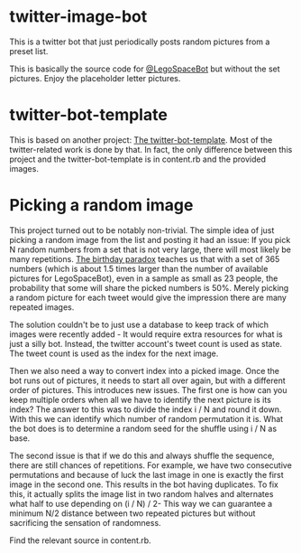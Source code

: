 # twitter-image-bot

This is a twitter bot that just periodically posts random pictures from a preset list.

This is basically the source code for [@LegoSpaceBot](https://twitter.com/LegoSpaceBot) but without the set pictures. Enjoy the placeholder letter pictures.

# twitter-bot-template

This is based on another project: [The twitter-bot-template](https://github.com/vexorian/twitter-bot-template). Most of the twitter-related work is done by that. In fact, the only difference between this project and the twitter-bot-template is in content.rb and the provided images.

# Picking a random image

This project turned out to be notably non-trivial. The simple idea of just picking a random image from the list and posting it had an issue: If you pick N random numbers from a set that is not very large, there will most likely be many repetitions. [The birthday paradox](https://en.wikipedia.org/wiki/Birthday_problem) teaches us that with a set of 365 numbers (which is about 1.5 times larger than the number of available pictures for LegoSpaceBot), even in a sample as small as 23 people, the probability that some will share the picked numbers is 50%. Merely picking a random picture for each tweet would give the impression there are many repeated images.

The solution couldn't be to just use a database to keep track of which images were recently added - It would require extra resources for what is just a silly bot. Instead, the twitter account's tweet count is used as state. The tweet count is used as the index for the next image.

Then we also need a way to convert index into a picked image. Once the bot runs out of pictures, it needs to start all over again, but with a different order of pictures. This introduces new issues. The first one is how can you keep multiple orders when all we have to identify the next picture is its index? The answer to this was to divide the index i / N and round it down. With this we can identify which number of random permutation it is. What the bot does is to determine a random seed for the shuffle using i / N as base.

The second issue is that if we do this and always shuffle the sequence, there are still chances of repetitions. For example, we have two consecutive permutations and because of luck the last image in one is exactly the first image in the second one. This results in the bot having duplicates. To fix this, it actually splits the image list in two random halves and alternates what half to use depending on (i / N) / 2- This way we can guarantee a minimum N/2 distance between  two repeated pictures but without sacrificing the sensation of randomness.

Find the relevant source in content.rb.






